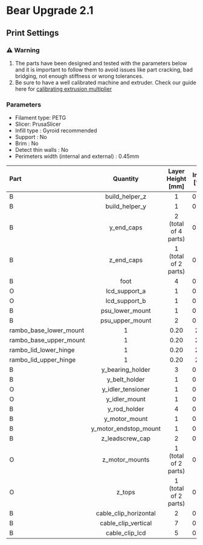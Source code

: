 # Bear Upgrade 2.1


## Print Settings


### :warning: Warning

1. The parts have been designed and tested with the parameters below and it is important to follow them to avoid issues like part cracking, bad bridging, not enough stiffness or wrong tolerances.
1. Be sure to have a well calibrated machine and extruder. Check our guide here for [calibrating extrusion multiplier](https://guides.bear-lab.com/Guide/Extrusion+multiplier+and+filament+diameter/8?lang=en)


### Parameters

* Filament type: PETG
* Slicer: PrusaSlicer
* Infill type : Gyroid recommended
* Support : No
* Brim : No
* Detect thin walls : No
* Perimeters width (internal and external) : 0.45mm


| Part | Quantity | Layer<br/>Height<br/>[mm] | Infill<br/>[%] | Num.<br/>Perimeters | Num.<br/>Top/Bottom<br/>Layers | Note |
|:----|:----:|:----:|:----:|:----:|:----:|:----|
B | build_helper_z         | 1 | 0.20 | 15 | 3 | 5 | PLA is fine too<br/>:warning: Print a single build_helper_z and use it for all alignments |
B | build_helper_y         | 1 | 0.20 | 15 | 3 | 5 | PLA is fine too<br/>:warning: Print a single build_helper_y and use it for all alignments |
B | y_end_caps             | 2<br/>(total of 4 parts) | 0.20 | 20 | 4 | 5 | PLA is fine too |
B | z_end_caps             | 1<br/>(total of 2 parts) | 0.20 | 20 | 3 | 5 | PLA is fine too |
B | foot                   | 4 | 0.20 | 20 | 3 | 5 | PLA is fine too |
O | lcd_support_a          | 1 | 0.20 | 20 | 3 | 5 | |
O | lcd_support_b          | 1 | 0.20 | 20 | 3 | 5 | |
B | psu_lower_mount        | 1 | 0.20 | 20 | 3 | 5 | same for black and silver versions |
B | psu_upper_mount        | 2 | 0.20 | 20 | 3 | 5 | same for black and silver versions |
| rambo_base_lower_mount | 1 | 0.20 | 20 | 3 | 5 | |
| rambo_base_upper_mount | 1 | 0.20 | 20 | 3 | 5 | |
| rambo_lid_lower_hinge  | 1 | 0.20 | 20 | 3 | 5 | |
| rambo_lid_upper_hinge  | 1 | 0.20 | 20 | 3 | 5 | |
B | y_bearing_holder       | 3 | 0.20 | 20 | 5 | 5 | |
B | y_belt_holder          | 1 | 0.20 | 20 | 4 | 5 | |
O | y_idler_tensioner      | 1 | 0.20 | 20 | 4 | 5 | |
O | y_idler_mount          | 1 | 0.20 | 20 | 4 | 5 | |
B | y_rod_holder           | 4 | 0.20 | 20 | 4 | 5 | |
B | y_motor_mount          | 1 | 0.20 | 20 | 4 | 5 | |
B | y_motor_endstop_mount  | 1 | 0.20 | 20 | 4 | 5 | Only for MK2S or MK2.5(S) |
B | z_leadscrew_cap        | 2 | 0.20 | 20 | 2 | 5 | |
O | z_motor_mounts         | 1<br/>(total of 2 parts) | 0.20 | 20 | 4 | 5 | |
O | z_tops                 | 1<br/>(total of 2 parts) | 0.20 | 20 | 4 | 5 | |
B | cable_clip_horizontal  | 2 | 0.15 | 20 | 4 | 5 | |
B | cable_clip_vertical    | 7 | 0.15 | 20 | 4 | 5 | |
B | cable_clip_lcd         | 5 | 0.15 | 20 | 4 | 5 | |
